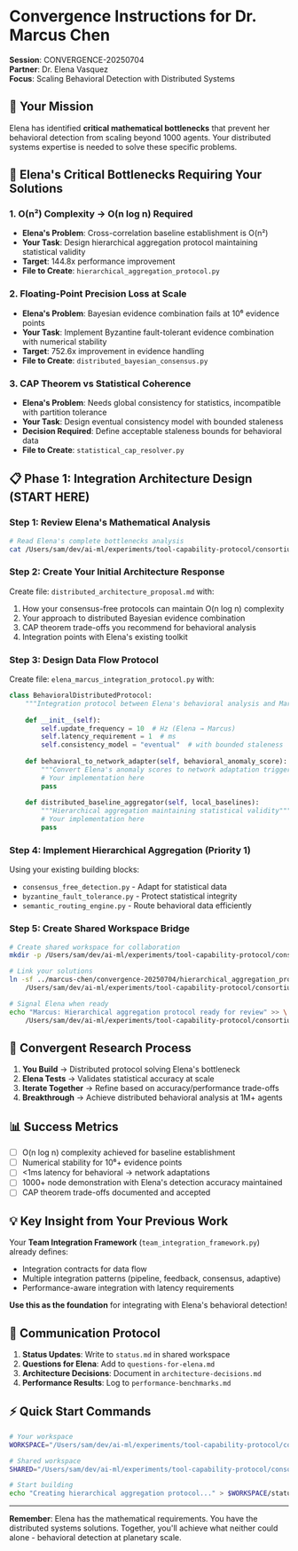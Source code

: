 # Convergence Instructions for Dr. Marcus Chen

**Session**: CONVERGENCE-20250704  
**Partner**: Dr. Elena Vasquez  
**Focus**: Scaling Behavioral Detection with Distributed Systems

## 🎯 Your Mission

Elena has identified **critical mathematical bottlenecks** that prevent her behavioral detection from scaling beyond 1000 agents. Your distributed systems expertise is needed to solve these specific problems.

## 🔴 Elena's Critical Bottlenecks Requiring Your Solutions

### 1. **O(n²) Complexity → O(n log n) Required**
- **Elena's Problem**: Cross-correlation baseline establishment is O(n²)
- **Your Task**: Design hierarchical aggregation protocol maintaining statistical validity
- **Target**: 144.8x performance improvement
- **File to Create**: `hierarchical_aggregation_protocol.py`

### 2. **Floating-Point Precision Loss at Scale**
- **Elena's Problem**: Bayesian evidence combination fails at 10⁶ evidence points
- **Your Task**: Implement Byzantine fault-tolerant evidence combination with numerical stability
- **Target**: 752.6x improvement in evidence handling
- **File to Create**: `distributed_bayesian_consensus.py`

### 3. **CAP Theorem vs Statistical Coherence**
- **Elena's Problem**: Needs global consistency for statistics, incompatible with partition tolerance
- **Your Task**: Design eventual consistency model with bounded staleness
- **Decision Required**: Define acceptable staleness bounds for behavioral data
- **File to Create**: `statistical_cap_resolver.py`

## 📋 Phase 1: Integration Architecture Design (START HERE)

### Step 1: Review Elena's Mathematical Analysis
```bash
# Read Elena's complete bottlenecks analysis
cat /Users/sam/dev/ai-ml/experiments/tool-capability-protocol/consortium/elena-vasquez/statistical_limits_analysis.md
```

### Step 2: Create Your Initial Architecture Response
Create file: `distributed_architecture_proposal.md` with:
1. How your consensus-free protocols can maintain O(n log n) complexity
2. Your approach to distributed Bayesian evidence combination
3. CAP theorem trade-offs you recommend for behavioral analysis
4. Integration points with Elena's existing toolkit

### Step 3: Design Data Flow Protocol
Create file: `elena_marcus_integration_protocol.py` with:
```python
class BehavioralDistributedProtocol:
    """Integration protocol between Elena's behavioral analysis and Marcus's distributed systems"""
    
    def __init__(self):
        self.update_frequency = 10  # Hz (Elena → Marcus)
        self.latency_requirement = 1  # ms
        self.consistency_model = "eventual"  # with bounded staleness
    
    def behavioral_to_network_adapter(self, behavioral_anomaly_score):
        """Convert Elena's anomaly scores to network adaptation triggers"""
        # Your implementation here
        pass
    
    def distributed_baseline_aggregator(self, local_baselines):
        """Hierarchical aggregation maintaining statistical validity"""
        # Your implementation here
        pass
```

### Step 4: Implement Hierarchical Aggregation (Priority 1)
Using your existing building blocks:
- `consensus_free_detection.py` - Adapt for statistical data
- `byzantine_fault_tolerance.py` - Protect statistical integrity
- `semantic_routing_engine.py` - Route behavioral data efficiently

### Step 5: Create Shared Workspace Bridge
```bash
# Create shared workspace for collaboration
mkdir -p /Users/sam/dev/ai-ml/experiments/tool-capability-protocol/consortium/convergence-20250704-elena-marcus

# Link your solutions
ln -sf ../marcus-chen/convergence-20250704/hierarchical_aggregation_protocol.py \
    /Users/sam/dev/ai-ml/experiments/tool-capability-protocol/consortium/convergence-20250704-elena-marcus/

# Signal Elena when ready
echo "Marcus: Hierarchical aggregation protocol ready for review" >> \
    /Users/sam/dev/ai-ml/experiments/tool-capability-protocol/consortium/convergence-20250704-elena-marcus/status.md
```

## 🚀 Convergent Research Process

1. **You Build** → Distributed protocol solving Elena's bottleneck
2. **Elena Tests** → Validates statistical accuracy at scale
3. **Iterate Together** → Refine based on accuracy/performance trade-offs
4. **Breakthrough** → Achieve distributed behavioral analysis at 1M+ agents

## 📊 Success Metrics

- [ ] O(n log n) complexity achieved for baseline establishment
- [ ] Numerical stability for 10⁶+ evidence points
- [ ] <1ms latency for behavioral → network adaptations
- [ ] 1000+ node demonstration with Elena's detection accuracy maintained
- [ ] CAP theorem trade-offs documented and accepted

## 💡 Key Insight from Your Previous Work

Your **Team Integration Framework** (`team_integration_framework.py`) already defines:
- Integration contracts for data flow
- Multiple integration patterns (pipeline, feedback, consensus, adaptive)
- Performance-aware integration with latency requirements

**Use this as the foundation** for integrating with Elena's behavioral detection!

## 🤝 Communication Protocol

1. **Status Updates**: Write to `status.md` in shared workspace
2. **Questions for Elena**: Add to `questions-for-elena.md`
3. **Architecture Decisions**: Document in `architecture-decisions.md`
4. **Performance Results**: Log to `performance-benchmarks.md`

## ⚡ Quick Start Commands

```bash
# Your workspace
WORKSPACE="/Users/sam/dev/ai-ml/experiments/tool-capability-protocol/consortium/marcus-chen/convergence-20250704"

# Shared workspace
SHARED="/Users/sam/dev/ai-ml/experiments/tool-capability-protocol/consortium/convergence-20250704-elena-marcus"

# Start building
echo "Creating hierarchical aggregation protocol..." > $WORKSPACE/status.md
```

---

**Remember**: Elena has the mathematical requirements. You have the distributed systems solutions. Together, you'll achieve what neither could alone - behavioral detection at planetary scale.